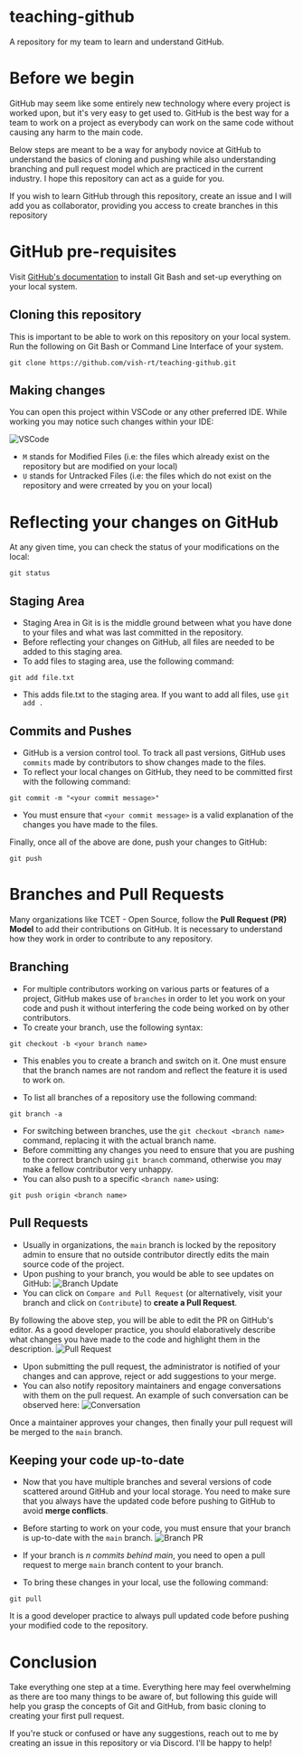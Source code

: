 # teaching-github
A repository for my team to learn and understand GitHub.

# Before we begin
GitHub may seem like some entirely new technology where every project is worked upon, but it's very easy to get used to. GitHub is the best way for a team to work on a project as everybody can work on the same code without causing any harm to the main code.

Below steps are meant to be a way for anybody novice at GitHub to understand the basics of cloning and pushing while also understanding branching and pull request model which are practiced in the current industry. I hope this repository can act as a guide for you.

If you wish to learn GitHub through this repository, create an issue and I will add you as collaborator, providing you access to create branches in this repository

# GitHub pre-requisites
Visit [GitHub's documentation](https://docs.github.com/en/get-started/quickstart/set-up-git#setting-up-git) to install Git Bash and set-up everything on your local system.

## Cloning this repository
This is important to be able to work on this repository on your local system. Run the following on Git Bash or Command Line Interface of your system.
```
git clone https://github.com/vish-rt/teaching-github.git
```

## Making changes
You can open this project within VSCode or any other preferred IDE. While working you may notice such changes within your IDE:

![VSCode](https://user-images.githubusercontent.com/93420999/234667643-1af9b861-eb0f-4b51-a88c-7fe3b57ae74a.png)
- `M` stands for Modified Files (i.e: the files which already exist on the repository but are modified on your local)
- `U` stands for Untracked Files (i.e: the files which do not exist on the repository and were crreated by you on your local)

# Reflecting your changes on GitHub

At any given time, you can check the status of your modifications on the local:
```
git status
```

## Staging Area
- Staging Area in Git is is the middle ground between what you have done to your files and what was last committed in the repository.
- Before reflecting your changes on GitHub, all files are needed to be added to this staging area.
- To add files to staging area, use the following command:
```
git add file.txt
```
- This adds file.txt to the staging area. If you want to add all files, use `git add .`

## Commits and Pushes
- GitHub is a version control tool. To track all past versions, GitHub uses `commits` made by contributors to show changes made to the files.
- To reflect your local changes on GitHub, they need to be committed first with the following command:
```
git commit -m "<your commit message>"
```
- You must ensure that `<your commit message>` is a valid explanation of the changes you have made to the files.

Finally, once all of the above are done, push your changes to GitHub:
```
git push
```

# Branches and Pull Requests
Many organizations like TCET - Open Source, follow the **Pull Request (PR) Model** to add their contributions on GitHub. It is necessary to understand how they work in order to contribute to any repository.

## Branching
- For multiple contributors working on various parts or features of a project, GitHub makes use of `branches` in order to let you work on your code and push it without interfering the code being worked on by other contributors.
- To create your branch, use the following syntax:
```
git checkout -b <your branch name>
```
- This enables you to create a branch and switch on it. One must ensure that the branch names are not random and reflect the feature it is used to work on.

- To list all branches of a repository use the following command:
```
git branch -a
```
- For switching between branches, use the `git checkout <branch name>` command, replacing it with the actual branch name.
- Before committing any changes you need to ensure that you are pushing to the correct branch using `git branch` command, otherwise you may make a fellow contributor very unhappy.
- You can also push to a specific `<branch name>` using:
```
git push origin <branch name>
```

## Pull Requests
- Usually in organizations, the `main` branch is locked by the repository admin to ensure that no outside contributor directly edits the main source code of the project.
- Upon pushing to your branch, you would be able to see updates on GitHub:
![Branch Update](https://user-images.githubusercontent.com/93420999/234677770-d5061b9c-1e88-40a0-9edd-71115a05d166.png)
- You can click on `Compare and Pull Request` (or alternatively, visit your branch and click on `Contribute`) to **create a Pull Request**.

By following the above step, you will be able to edit the PR on GitHub's editor. As a good developer practice, you should elaboratively describe what changes you have made to the code and highlight them in the description.
![Pull Request](https://user-images.githubusercontent.com/93420999/234678121-d4ddf6d9-ab59-45c6-92aa-da06bb7ff3e6.png)

- Upon submitting the pull request, the administrator is notified of your changes and can approve, reject or add suggestions to your merge.
- You can also notify repository maintainers and engage conversations with them on the pull request. An example of such conversation can be observed here:
![Conversation](https://user-images.githubusercontent.com/93420999/234681510-61361da1-c493-4f14-94a1-5737271d49e7.png)

Once a maintainer approves your changes, then finally your pull request will be merged to the `main` branch.

## Keeping your code up-to-date
- Now that you have multiple branches and several versions of code scattered around GitHub and your local storage. You need to make sure that you always have the updated code before pushing to GitHub to avoid **merge conflicts**.
- Before starting to work on your code, you must ensure that your branch is up-to-date with the `main` branch.
![Branch PR](https://user-images.githubusercontent.com/93420999/234939202-4c2bafb7-f1bf-4db9-9d23-e8826943df21.png)
- If your branch is *n commits behind main*, you need to open a pull request to merge `main` branch content to your branch.

- To bring these changes in your local, use the following command:
```
git pull
```

It is a good developer practice to always pull updated code before pushing your modified code to the repository.

# Conclusion
Take everything one step at a time. Everything here may feel overwhelming as there are too many things to be aware of, but following this guide will help you grasp the concepts of Git and GitHub, from basic cloning to creating your first pull request.

If you're stuck or confused or have any suggestions, reach out to me by creating an issue in this repository or via Discord. I'll be happy to help!
